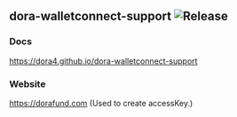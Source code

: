 dora-walletconnect-support
![Release](https://jitpack.io/v/dora4/dora-walletconnect-support.svg)
--------------------------------

### Docs

https://dora4.github.io/dora-walletconnect-support

### Website

https://dorafund.com (Used to create accessKey.)

